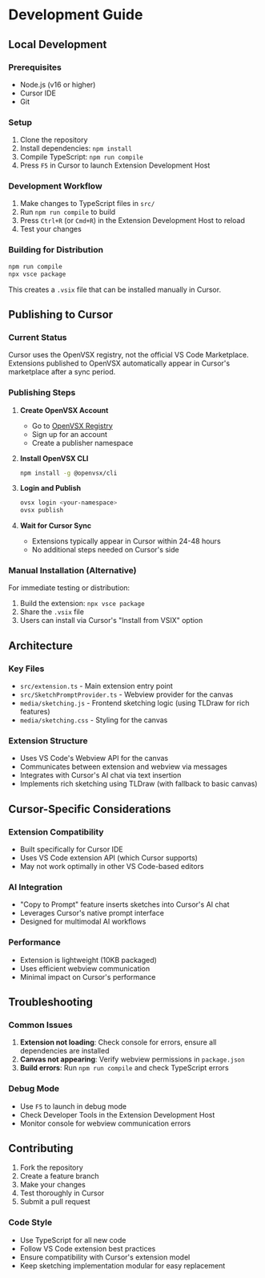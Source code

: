 # Development Guide

## Local Development

### Prerequisites
- Node.js (v16 or higher)
- Cursor IDE
- Git

### Setup
1. Clone the repository
2. Install dependencies: `npm install`
3. Compile TypeScript: `npm run compile`
4. Press `F5` in Cursor to launch Extension Development Host

### Development Workflow
1. Make changes to TypeScript files in `src/`
2. Run `npm run compile` to build
3. Press `Ctrl+R` (or `Cmd+R`) in the Extension Development Host to reload
4. Test your changes

### Building for Distribution
```bash
npm run compile
npx vsce package
```

This creates a `.vsix` file that can be installed manually in Cursor.

## Publishing to Cursor

### Current Status
Cursor uses the OpenVSX registry, not the official VS Code Marketplace. Extensions published to OpenVSX automatically appear in Cursor's marketplace after a sync period.

### Publishing Steps

1. **Create OpenVSX Account**
   - Go to [OpenVSX Registry](https://open-vsx.org)
   - Sign up for an account
   - Create a publisher namespace

2. **Install OpenVSX CLI**
   ```bash
   npm install -g @openvsx/cli
   ```

3. **Login and Publish**
   ```bash
   ovsx login <your-namespace>
   ovsx publish
   ```

4. **Wait for Cursor Sync**
   - Extensions typically appear in Cursor within 24-48 hours
   - No additional steps needed on Cursor's side

### Manual Installation (Alternative)
For immediate testing or distribution:
1. Build the extension: `npx vsce package`
2. Share the `.vsix` file
3. Users can install via Cursor's "Install from VSIX" option

## Architecture

### Key Files
- `src/extension.ts` - Main extension entry point
- `src/SketchPromptProvider.ts` - Webview provider for the canvas
- `media/sketching.js` - Frontend sketching logic (using TLDraw for rich features)
- `media/sketching.css` - Styling for the canvas

### Extension Structure
- Uses VS Code's Webview API for the canvas
- Communicates between extension and webview via messages
- Integrates with Cursor's AI chat via text insertion
- Implements rich sketching using TLDraw (with fallback to basic canvas)

## Cursor-Specific Considerations

### Extension Compatibility
- Built specifically for Cursor IDE
- Uses VS Code extension API (which Cursor supports)
- May not work optimally in other VS Code-based editors

### AI Integration
- "Copy to Prompt" feature inserts sketches into Cursor's AI chat
- Leverages Cursor's native prompt interface
- Designed for multimodal AI workflows

### Performance
- Extension is lightweight (10KB packaged)
- Uses efficient webview communication
- Minimal impact on Cursor's performance

## Troubleshooting

### Common Issues
1. **Extension not loading**: Check console for errors, ensure all dependencies are installed
2. **Canvas not appearing**: Verify webview permissions in `package.json`
3. **Build errors**: Run `npm run compile` and check TypeScript errors

### Debug Mode
- Use `F5` to launch in debug mode
- Check Developer Tools in the Extension Development Host
- Monitor console for webview communication errors

## Contributing

1. Fork the repository
2. Create a feature branch
3. Make your changes
4. Test thoroughly in Cursor
5. Submit a pull request

### Code Style
- Use TypeScript for all new code
- Follow VS Code extension best practices
- Ensure compatibility with Cursor's extension model
- Keep sketching implementation modular for easy replacement 